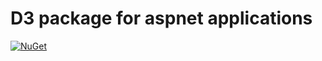 # D3 package for aspnet applications

[![NuGet](https://buildstats.info/nuget/d3)](http://www.nuget.org/packages/d3)
